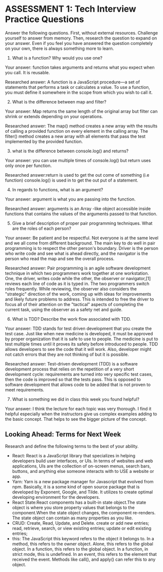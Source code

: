 # ASSESSMENT 1: Tech Interview Practice Questions

Answer the following questions. First, without external resources. Challenge yourself to answer from memory. Then, research the question to expand on your answer. Even if you feel you have answered the question completely on your own, there is always something more to learn.   

1. What is a function? Why would you use one?

  Your answer: function takes arguments and returns what you expect when you call. It is reusable.

  Researched answer: A function is a JavaScript procedure—a set of statements that performs a task or calculates a value. To use a function, you must define it somewhere in the scope from which you wish to call it.



2. What is the difference between map and filter?

  Your answer: Map returns the same length of the original array but filter can shrink or extends depending on your operations.

  Researched answer: The map() method creates a new array with the results of calling a provided function on every element in the calling array.
  The filter() method creates a new array with all elements that pass the test implemented by the provided function.



3. what is the difference between console.log() and returns?

  Your answer: you can use multiple times of console.log() but return uses only once per function.

  Researched answer:return is used to get the out come of something (i.e function)
console.log() is used in to get the out put of a statement.



4. In regards to functions, what is an argument?

  Your answer: argument is what you are passing into the function.

  Researched answer: arguments is an Array -like object accessible inside functions that contains the values of the arguments passed to that function.



5. Give a brief description of proper pair programming techniques. What are the roles of each person?

  Your answer: Be patient and be respectful. Not everyone is at the same level and we all come from different background. The main key to do well in pair programming is to respect the other person's boundary. Driver is the person who write code and see what is ahead directly, and the navigator is the person who read the map and see the overall process.

  Researched answer: Pair programming is an agile software development technique in which two programmers work together at one workstation. One, the driver, writes code while the other, the observer or navigator,[1] reviews each line of code as it is typed in. The two programmers switch roles frequently. While reviewing, the observer also considers the "strategic" direction of the work, coming up with ideas for improvements and likely future problems to address. This is intended to free the driver to focus all of their attention on the "tactical" aspects of completing the current task, using the observer as a safety net and guide.



6. What is TDD? Describe the work flow associated with TDD.

  Your answer: TDD stands for test driven development that you create the test case. Just like when new medicine is developed, it must be approved by proper organization that it is safe to use to people. The medicine is put to test multiple times until it proves its safety before introduced to people. TDD allows developers to see the code that it will work. Also, developer might not catch errors that they are not thinking of but it is possible.

  Researched answer: Test-driven development (TDD) is a software development process that relies on the repetition of a very short development cycle: requirements are turned into very specific test cases, then the code is improved so that the tests pass. This is opposed to software development that allows code to be added that is not proven to meet requirements.



7. What is something we did in class this week you found helpful?  

  Your answer: I think the lecture for each topic was very thorough. I find it helpful especially when the instructors give us complex examples adding to the basic concept. That helps to see the bigger picture of the concept.



## Looking Ahead: Terms for Next Week

Research and define the following terms to the best of your ability.

- React: React is a JavaScript library that specializes in helping developers build user interfaces, or UIs. In terms of websites and web applications, UIs are the collection of on-screen menus, search bars, buttons, and anything else someone interacts with to USE a website or app.
- Yarn: Yarn is a new package manager for Javascript that evolved from npm. Basically, it is a some kind of open source package that is developed by Exponent, Google, and Tilde. It utilizes to create optimal developing environment for the developers.
- React State:React components has a built-in state object.The state object is where you store property values that belongs to the component.When the state object changes, the component re-renders. The state object can contain as many properties as you like.
- CRUD: Create, Read, Update, and Delete. create or add new entries;
read, retrieve, search, or view existing entries;
update or edit existing entries;
- this: The JavaScript this keyword refers to the object it belongs to.
In a method, this refers to the owner object.
Alone, this refers to the global object.
In a function, this refers to the global object.
In a function, in strict mode, this is undefined.
In an event, this refers to the element that received the event.
Methods like call(), and apply() can refer this to any object.

